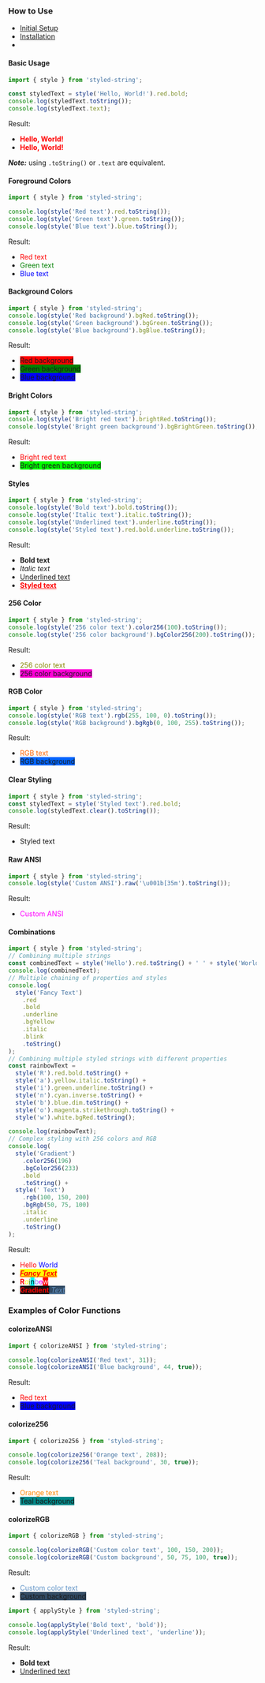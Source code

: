 ### How to Use

- [Initial Setup](./tutorials/For%20Developers.md#_initial-setup_)
- [Installation](./tutorials/For%20Developers.md#installation)
- 
#### Basic Usage
```typescript
import { style } from 'styled-string';

const styledText = style('Hello, World!').red.bold;
console.log(styledText.toString());
console.log(styledText.text);
```
Result:
- <span style="color: red; font-weight: bold;">Hello, World!</span>
- <span style="color: red; font-weight: bold;">Hello, World!</span>

***Note:*** using `.toString()` or `.text` are equivalent.

#### Foreground Colors
```typescript
import { style } from 'styled-string';

console.log(style('Red text').red.toString());
console.log(style('Green text').green.toString());
console.log(style('Blue text').blue.toString());
```
Result:
- <span style="color: red;">Red text</span>
- <span style="color: green;">Green text</span>
- <span style="color: blue;">Blue text</span>


#### Background Colors
```typescript
import { style } from 'styled-string';
console.log(style('Red background').bgRed.toString());
console.log(style('Green background').bgGreen.toString());
console.log(style('Blue background').bgBlue.toString());
```
Result:
- <span style="background-color: red;">Red background</span>
- <span style="background-color: green;">Green background</span>
- <span style="background-color: blue;">Blue background</span>


#### Bright Colors
```typescript
import { style } from 'styled-string';
console.log(style('Bright red text').brightRed.toString());
console.log(style('Bright green background').bgBrightGreen.toString());
```
Result:
- <span style="color: #FF0000;">Bright red text</span>
- <span style="background-color: #00FF00;">Bright green background</span>


#### Styles
```typescript
import { style } from 'styled-string';
console.log(style('Bold text').bold.toString());
console.log(style('Italic text').italic.toString());
console.log(style('Underlined text').underline.toString());
console.log(style('Styled text').red.bold.underline.toString());
```
Result:
- <span style="font-weight: bold;">Bold text</span>
- <span style="font-style: italic;">Italic text</span>
- <span style="text-decoration: underline;">Underlined text</span>
- <span style="color: red; font-weight: bold; text-decoration: underline;">Styled text</span>


#### 256 Color
```typescript
import { style } from 'styled-string';
console.log(style('256 color text').color256(100).toString());
console.log(style('256 color background').bgColor256(200).toString());
```
Result:
- <span style="color: #878700;">256 color text</span>
- <span style="background-color: #ff00d7;">256 color background</span>


#### RGB Color
```typescript
import { style } from 'styled-string';
console.log(style('RGB text').rgb(255, 100, 0).toString());
console.log(style('RGB background').bgRgb(0, 100, 255).toString());
```
Result:
- <span style="color: rgb(255, 100, 0);">RGB text</span>
- <span style="background-color: rgb(0, 100, 255);">RGB background</span>


#### Clear Styling
```typescript
import { style } from 'styled-string';
const styledText = style('Styled text').red.bold;
console.log(styledText.clear().toString());
```
Result:
- <span>Styled text</span>


#### Raw ANSI
```typescript
import { style } from 'styled-string';
console.log(style('Custom ANSI').raw('\u001b[35m').toString());
```
Result:
- <span style="color: magenta;">Custom ANSI</span>


#### Combinations
```typescript
import { style } from 'styled-string';
// Combining multiple strings
const combinedText = style('Hello').red.toString() + ' ' + style('World').blue.toString();
console.log(combinedText);
// Multiple chaining of properties and styles
console.log(
  style('Fancy Text')
    .red
    .bold
    .underline
    .bgYellow
    .italic
    .blink
    .toString()
);
// Combining multiple styled strings with different properties
const rainbowText =
  style('R').red.bold.toString() +
  style('a').yellow.italic.toString() +
  style('i').green.underline.toString() +
  style('n').cyan.inverse.toString() +
  style('b').blue.dim.toString() +
  style('o').magenta.strikethrough.toString() +
  style('w').white.bgRed.toString();

console.log(rainbowText);
// Complex styling with 256 colors and RGB
console.log(
  style('Gradient')
    .color256(196)
    .bgColor256(233)
    .bold
    .toString() +
  style(' Text')
    .rgb(100, 150, 200)
    .bgRgb(50, 75, 100)
    .italic
    .underline
    .toString()
);
```
Result:
- <span style="color: red;">Hello</span> <span style="color: blue;">World</span>
- <span style="color: red; font-weight: bold; text-decoration: underline; background-color: yellow; font-style: italic; animation: blink 1s step-end infinite;">Fancy Text</span>
- <span style="color: red; font-weight: bold;">R</span><span style="color: yellow; font-style: italic;">a</span><span style="color: green; text-decoration: underline;">i</span><span style="color: black; background-color: cyan;">n</span><span style="color: blue; opacity: 0.5;">b</span><span style="color: magenta; text-decoration: line-through;">o</span><span style="color: white; background-color: red;">w</span>
- <span style="color: #ff0000; background-color: #121212; font-weight: bold;">Gradient</span><span style="color: rgb(100, 150, 200); background-color: rgb(50, 75, 100); font-style: italic; text-decoration: underline;"> Text</span>

### Examples of Color Functions

#### colorizeANSI

```typescript
import { colorizeANSI } from 'styled-string';

console.log(colorizeANSI('Red text', 31));
console.log(colorizeANSI('Blue background', 44, true));
```
Result:
- <span style="color: red;">Red text</span>
- <span style="background-color: blue;">Blue background</span>

#### colorize256

```typescript
import { colorize256 } from 'styled-string';

console.log(colorize256('Orange text', 208));
console.log(colorize256('Teal background', 30, true));
```
Result:
- <span style="color: #ff8700;">Orange text</span>
- <span style="background-color: #008787;">Teal background</span>

#### colorizeRGB

```typescript
import { colorizeRGB } from 'styled-string';

console.log(colorizeRGB('Custom color text', 100, 150, 200));
console.log(colorizeRGB('Custom background', 50, 75, 100, true));
```
Result:
- <span style="color: rgb(100, 150, 200);">Custom color text</span>
- <span style="background-color: rgb(50, 75, 100);">Custom background</span>

```typescript
import { applyStyle } from 'styled-string';

console.log(applyStyle('Bold text', 'bold'));
console.log(applyStyle('Underlined text', 'underline'));
```
Result:
- <span style="font-weight: bold;">Bold text</span>
- <span style="text-decoration: underline;">Underlined text</span>
